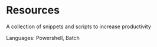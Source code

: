 # Resources

A collection of snippets and scripts to increase productivity

Languages: Powershell, Batch
